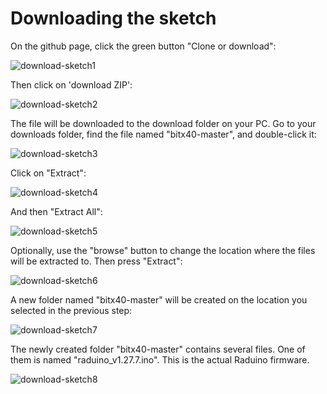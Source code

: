 # Downloading the sketch

On the github page, click the green button "Clone or download":

![download-sketch1](https://github.com/amunters/bitx40/blob/master/installation_instructions/download_sketch1.png)

Then click on 'download ZIP':

![download-sketch2](https://github.com/amunters/bitx40/blob/master/installation_instructions/download_sketch2.png)

The file will be downloaded to the download folder on your PC.
Go to your downloads folder, find the file named "bitx40-master", and double-click it:

![download-sketch3](https://github.com/amunters/bitx40/blob/master/installation_instructions/download_sketch3.png)

Click on "Extract":

![download-sketch4](https://github.com/amunters/bitx40/blob/master/installation_instructions/download_sketch4.png)

And then "Extract All":

![download-sketch5](https://github.com/amunters/bitx40/blob/master/installation_instructions/download_sketch5.png)

Optionally, use the "browse" button to change the location where the files will be extracted to.
Then press "Extract":

![download-sketch6](https://github.com/amunters/bitx40/blob/master/installation_instructions/download_sketch6.png)

A new folder named "bitx40-master" will be created on the location you selected in the previous step:

![download-sketch7](https://github.com/amunters/bitx40/blob/master/installation_instructions/download_sketch7.png)

The newly created folder "bitx40-master" contains several files. One of them is named "raduino_v1.27.7.ino". This is the actual Raduino firmware.

![download-sketch8](https://github.com/amunters/bitx40/blob/master/installation_instructions/open_sketch1.png)
